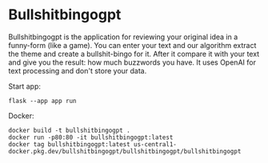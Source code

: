 # Bullshitbingogpt

Bullshitbingogpt is the application for reviewing your original idea in a funny-form (like a game).
You can enter your text and our algorithm extract the theme and create a bullshit-bingo for it.
After it compare it with your text and give you the result: how much buzzwords you have.
It uses OpenAI for text processing and don't store your data.

Start app:
```
flask --app app run
```

Docker:
```
docker build -t bullshitbingogpt .
docker run -p80:80 -it bullshitbingogpt:latest
docker tag bullshitbingogpt:latest us-central1-docker.pkg.dev/bullshitbingogpt/bullshitbingogpt/bullshitbingogpt
```